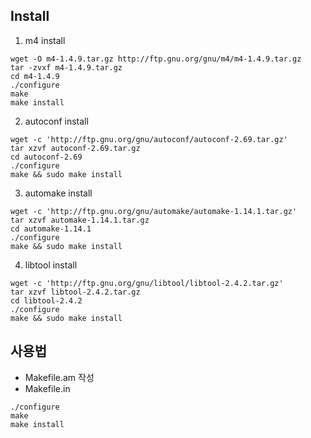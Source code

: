 ## Install

1. m4 install
```
wget -O m4-1.4.9.tar.gz http://ftp.gnu.org/gnu/m4/m4-1.4.9.tar.gz
tar -zvxf m4-1.4.9.tar.gz
cd m4-1.4.9
./configure
make
make install
```

2. autoconf install
```
wget -c 'http://ftp.gnu.org/gnu/autoconf/autoconf-2.69.tar.gz'
tar xzvf autoconf-2.69.tar.gz
cd autoconf-2.69
./configure
make && sudo make install
```

3. automake install
```
wget -c 'http://ftp.gnu.org/gnu/automake/automake-1.14.1.tar.gz'
tar xzvf automake-1.14.1.tar.gz
cd automake-1.14.1
./configure
make && sudo make install
```

4. libtool install
```
wget -c 'http://ftp.gnu.org/gnu/libtool/libtool-2.4.2.tar.gz'
tar xzvf libtool-2.4.2.tar.gz
cd libtool-2.4.2
./configure
make && sudo make install
```

## 사용법

- Makefile.am 작성
- Makefile.in 

```
./configure
make
make install
```

